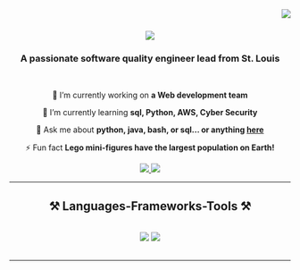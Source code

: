 <img align="right" src="https://visitor-badge.laobi.icu/badge?page_id=Aingargiola.Aingargiola" />

<h1 align="center">
    <img src="https://readme-typing-svg.herokuapp.com/?font=Righteous&size=35&center=true&vCenter=true&width=500&height=70&duration=4000&lines=Hi+There!+👋;+I'm+Anthony+Ingargiola!;" />
</h1>

<h3 align="center">A passionate software quality engineer lead from St. Louis</h3>

<br/>

<div align="center">
 
 🔭 I’m currently working on **a Web development team**
 
 🌱 I’m currently learning **sql, Python, AWS, Cyber Security**

💬 Ask me about **python, java, bash, or sql... or anything [here](https://github.com/Aingargiola/Learning_coding.git)**

⚡ Fun fact **Lego mini-figures have the largest population on Earth!**

 </div>
 
<div align="center"> 
  <a href="mailto:aingargiola8@gmail.com">
    <img src="https://img.shields.io/badge/Gmail-333333?style=for-the-badge&logo=gmail&logoColor=red" />
  </a>
  <a href="https://linkedin.com/in/anthony-ingargiola" target="_blank">
    <img src="https://img.shields.io/badge/LinkedIn-0077B5?style=for-the-badge&logo=linkedin&logoColor=white" target="_blank" />
  </a>

  </a>
</div>

 <hr/>
 
<h2 align="center">⚒️ Languages-Frameworks-Tools ⚒️</h2>
<br/>
<div align="center">
    <img src="https://skillicons.dev/icons?i=vscode,github,bash,git" />
    <img src="https://skillicons.dev/icons?i=java,python,mysql,aws,azure" /><br>
</div>

<br/>
<hr/>

